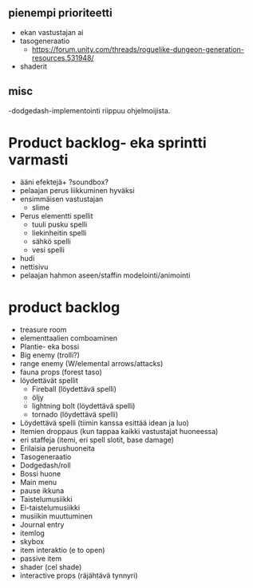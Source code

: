 ## pienempi prioriteetti
* ekan vastustajan ai
* tasogeneraatio
    * https://forum.unity.com/threads/roguelike-dungeon-generation-resources.531948/
* shaderit

## misc
-dodgedash-implementointi riippuu ohjelmoijista.

# Product backlog- eka sprintti varmasti
* ääni efektejä+ ?soundbox?
* pelaajan perus liikkuminen hyväksi
* ensimmäisen vastustajan
    * slime
* Perus elementti spellit
    * tuuli pusku spelli
    * liekinheitin spelli
    * sähkö spelli
    * vesi spelli
* hudi
* nettisivu
* pelaajan hahmon aseen/staffin modelointi/animointi

# product backlog
* treasure room
* elementtaalien comboaminen
* Plantie- eka bossi
* Big enemy (trolli?)
* range enemy (W/elemental arrows/attacks)
* fauna props (forest taso)
* löydettävät spellit
   * Fireball (löydettävä spelli) 
   * öljy 
   * lightning bolt (löydettävä spelli)
   * tornado (löydettävä spelli)
* Löydettävä spelli (tiimin kanssa esittää idean ja luo)
* Itemien droppaus (kun tappaa kaikki vastustajat huoneessa)
* eri staffeja (itemi, eri spell slotit, base damage)
* Erilaisia perushuoneita
* Tasogeneraatio
* Dodgedash/roll
* Bossi huone
* Main menu
* pause ikkuna
* Taistelumusiikki
* Ei-taistelumusiikki
* musiikin muuttuminen
* Journal entry
* itemlog
* skybox
* item interaktio (e to open)
* passive item
* shader (cel shade)
* interactive props (räjähtävä tynnyri)
